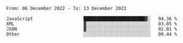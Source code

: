 <!--START_SECTION:waka-->

```text
From: 06 December 2022 - To: 13 December 2022

JavaScript                   ███████████████████████▓░   94.36 %
XML                          ▓░░░░░░░░░░░░░░░░░░░░░░░░   03.05 %
JSON                         ▓░░░░░░░░░░░░░░░░░░░░░░░░   02.01 %
Other                        ░░░░░░░░░░░░░░░░░░░░░░░░░   00.44 %
```

<!--END_SECTION:waka-->
